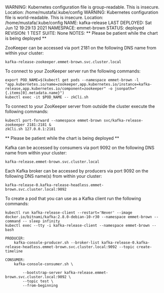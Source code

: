 WARNING: Kubernetes configuration file is group-readable. This is insecure. Location: /home/mustafa/.kube/config
WARNING: Kubernetes configuration file is world-readable. This is insecure. Location: /home/mustafa/.kube/config
NAME: kafka-release
LAST DEPLOYED: Sat Jun 12 19:29:13 2021
NAMESPACE: emmet-brown
STATUS: deployed
REVISION: 1
TEST SUITE: None
NOTES:
** Please be patient while the chart is being deployed **

ZooKeeper can be accessed via port 2181 on the following DNS name from within your cluster:

    kafka-release-zookeeper.emmet-brown.svc.cluster.local

To connect to your ZooKeeper server run the following commands:

    export POD_NAME=$(kubectl get pods --namespace emmet-brown -l "app.kubernetes.io/name=zookeeper,app.kubernetes.io/instance=kafka-release,app.kubernetes.io/component=zookeeper" -o jsonpath="{.items[0].metadata.name}")
    kubectl exec -it $POD_NAME -- zkCli.sh

To connect to your ZooKeeper server from outside the cluster execute the following commands:

    kubectl port-forward --namespace emmet-brown svc/kafka-release-zookeeper 2181:2181 &
    zkCli.sh 127.0.0.1:2181



** Please be patient while the chart is being deployed **

Kafka can be accessed by consumers via port 9092 on the following DNS name from within your cluster:

    kafka-release.emmet-brown.svc.cluster.local

Each Kafka broker can be accessed by producers via port 9092 on the following DNS name(s) from within your cluster:

    kafka-release-0.kafka-release-headless.emmet-brown.svc.cluster.local:9092

To create a pod that you can use as a Kafka client run the following commands:

    kubectl run kafka-release-client --restart='Never' --image docker.io/bitnami/kafka:2.8.0-debian-10-r30 --namespace emmet-brown --command -- sleep infinity
    kubectl exec --tty -i kafka-release-client --namespace emmet-brown -- bash

    PRODUCER:
        kafka-console-producer.sh --broker-list kafka-release-0.kafka-release-headless.emmet-brown.svc.cluster.local:9092 --topic create-timeline

    CONSUMER:
        kafka-console-consumer.sh \
            
            --bootstrap-server kafka-release.emmet-brown.svc.cluster.local:9092 \
            --topic test \
            --from-beginning
